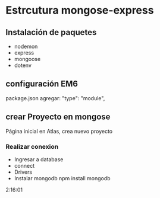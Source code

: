 # Estrcutura mongose-express

## Instalación de paquetes
- nodemon
- express
- mongoose
- dotenv

## configuración EM6

package.json agregar:
"type": "module",

## crear  Proyecto en mongose
Página inicial en Atlas, crea nuevo proyecto

### Realizar conexion
- Ingresar a database
- connect
- Drivers
- Instalar mongodb npm install mongodb

2:16:01 